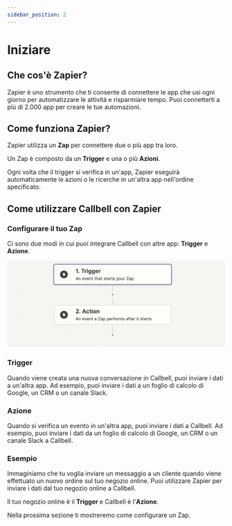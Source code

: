 ```yaml
---
sidebar_position: 2
---
```


# Iniziare

## Che cos'è Zapier?

Zapier è uno strumento che ti consente di connettere le app che usi ogni giorno per automatizzare le attività e risparmiare tempo. Puoi connetterti a più di 2.000 app per creare le tue automazioni.

## Come funziona Zapier?

Zapier utilizza un **Zap** per connettere due o più app tra loro.

Un Zap è composto da un **Trigger** e una o più **Azioni**.

Ogni volta che il trigger si verifica in un'app, Zapier eseguirà automaticamente le azioni o le ricerche in un'altra app nell'ordine specificato.

## Come utilizzare Callbell con Zapier

### Configurare il tuo Zap

Ci sono due modi in cui puoi integrare Callbell con altre app: **Trigger** e **Azione**.

![Zapier Trigger and Action](./assets/trigger+action.png)

### Trigger

Quando viene creata una nuova conversazione in Callbell, puoi inviare i dati a un'altra app. Ad esempio, puoi inviare i dati a un foglio di calcolo di Google, un CRM o un canale Slack.

### Azione

Quando si verifica un evento in un'altra app, puoi inviare i dati a Callbell. Ad esempio, puoi inviare i dati da un foglio di calcolo di Google, un CRM o un canale Slack a Callbell.

### Esempio

Immaginiamo che tu voglia inviare un messaggio a un cliente quando viene effettuato un nuovo ordine sul tuo negozio online. Puoi utilizzare Zapier per inviare i dati dal tuo negozio online a Callbell.

Il tuo negozio online è il **Trigger** e Callbell è l'**Azione**.

Nella prossima sezione ti mostreremo come configurare un Zap.